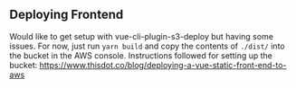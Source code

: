 ## Deploying Frontend
Would like to get setup with vue-cli-plugin-s3-deploy but having some issues. For now, just run `yarn build` and copy the contents of `./dist/` into the bucket in the AWS console. Instructions followed for setting up the bucket: https://www.thisdot.co/blog/deploying-a-vue-static-front-end-to-aws 